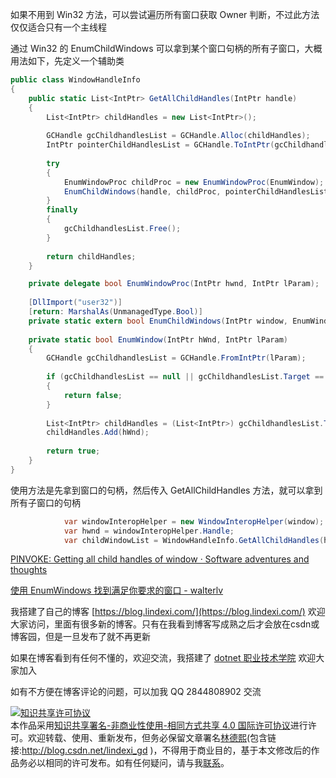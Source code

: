 
如果不用到 Win32 方法，可以尝试遍历所有窗口获取 Owner 判断，不过此方法仅仅适合只有一个主线程

<!--more-->


<!-- 发布 -->

通过 Win32 的 EnumChildWindows 可以拿到某个窗口句柄的所有子窗口，大概用法如下，先定义一个辅助类

```csharp
public class WindowHandleInfo
{
    public static List<IntPtr> GetAllChildHandles(IntPtr handle)
    {
        List<IntPtr> childHandles = new List<IntPtr>();
 
        GCHandle gcChildhandlesList = GCHandle.Alloc(childHandles);
        IntPtr pointerChildHandlesList = GCHandle.ToIntPtr(gcChildhandlesList);
 
        try
        {
            EnumWindowProc childProc = new EnumWindowProc(EnumWindow);
            EnumChildWindows(handle, childProc, pointerChildHandlesList);
        }
        finally
        {
            gcChildhandlesList.Free();
        }
 
        return childHandles;
    }

    private delegate bool EnumWindowProc(IntPtr hwnd, IntPtr lParam);
 
    [DllImport("user32")]
    [return: MarshalAs(UnmanagedType.Bool)]
    private static extern bool EnumChildWindows(IntPtr window, EnumWindowProc callback, IntPtr lParam);
 
    private static bool EnumWindow(IntPtr hWnd, IntPtr lParam)
    {
        GCHandle gcChildhandlesList = GCHandle.FromIntPtr(lParam);
 
        if (gcChildhandlesList == null || gcChildhandlesList.Target == null)
        {
            return false;
        }
 
        List<IntPtr> childHandles = (List<IntPtr>) gcChildhandlesList.Target;
        childHandles.Add(hWnd);
 
        return true;
    }
}
```

使用方法是先拿到窗口的句柄，然后传入 GetAllChildHandles 方法，就可以拿到所有子窗口的句柄

```csharp
            var windowInteropHelper = new WindowInteropHelper(window);
            var hwnd = windowInteropHelper.Handle;
            var childWindowList = WindowHandleInfo.GetAllChildHandles(hwnd);
```

[PINVOKE: Getting all child handles of window · Software adventures and thoughts](http://blog.ralch.com/2015/04/pinvoke-getting-all-child-handles-of-window/ )

[使用 EnumWindows 找到满足你要求的窗口 - walterlv](https://blog.walterlv.com/post/find-specific-window-by-enum-windows.html )




我搭建了自己的博客 [https://blog.lindexi.com/](https://blog.lindexi.com/) 欢迎大家访问，里面有很多新的博客。只有在我看到博客写成熟之后才会放在csdn或博客园，但是一旦发布了就不再更新

如果在博客看到有任何不懂的，欢迎交流，我搭建了 [dotnet 职业技术学院](https://t.me/dotnet_campus) 欢迎大家加入

如有不方便在博客评论的问题，可以加我 QQ 2844808902 交流

<a rel="license" href="http://creativecommons.org/licenses/by-nc-sa/4.0/"><img alt="知识共享许可协议" style="border-width:0" src="https://licensebuttons.net/l/by-nc-sa/4.0/88x31.png" /></a><br />本作品采用<a rel="license" href="http://creativecommons.org/licenses/by-nc-sa/4.0/">知识共享署名-非商业性使用-相同方式共享 4.0 国际许可协议</a>进行许可。欢迎转载、使用、重新发布，但务必保留文章署名[林德熙](http://blog.csdn.net/lindexi_gd)(包含链接:http://blog.csdn.net/lindexi_gd )，不得用于商业目的，基于本文修改后的作品务必以相同的许可发布。如有任何疑问，请与我[联系](mailto:lindexi_gd@163.com)。